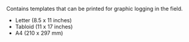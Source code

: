 Contains templates that can be printed for graphic logging in the field. 
- Letter (8.5 x 11 inches)
- Tabloid (11 x 17 inches)
- A4 (210 x 297 mm)
